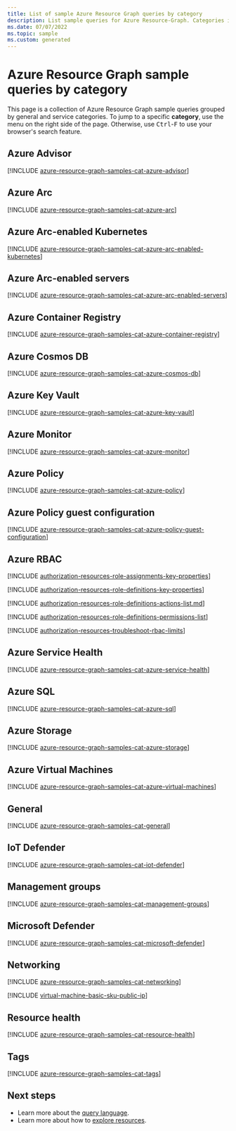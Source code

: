 ```yaml
---
title: List of sample Azure Resource Graph queries by category
description: List sample queries for Azure Resource-Graph. Categories include Tags, Azure Advisor, Key Vault, Kubernetes, Guest Configuration, and more.
ms.date: 07/07/2022
ms.topic: sample
ms.custom: generated
---
```


# Azure Resource Graph sample queries by category

This page is a collection of Azure Resource Graph sample queries grouped by general and service
categories. To jump to a specific **category**, use the menu on the right side of the page.
Otherwise, use <kbd>Ctrl</kbd>-<kbd>F</kbd> to use your browser's search feature.

## Azure Advisor

[!INCLUDE [azure-resource-graph-samples-cat-azure-advisor](../../../../includes/resource-graph/samples/bycat/azure-advisor.md)]

## Azure Arc

[!INCLUDE [azure-resource-graph-samples-cat-azure-arc](../../../../includes/resource-graph/samples/bycat/azure-arc.md)]

## Azure Arc-enabled Kubernetes

[!INCLUDE [azure-resource-graph-samples-cat-azure-arc-enabled-kubernetes](../../../../includes/resource-graph/samples/bycat/azure-arc-enabled-kubernetes.md)]

## Azure Arc-enabled servers

[!INCLUDE [azure-resource-graph-samples-cat-azure-arc-enabled-servers](../../../../includes/resource-graph/samples/bycat/azure-arc-enabled-servers.md)]

## Azure Container Registry

[!INCLUDE [azure-resource-graph-samples-cat-azure-container-registry](../../../../includes/resource-graph/samples/bycat/azure-container-registry.md)]

## Azure Cosmos DB

[!INCLUDE [azure-resource-graph-samples-cat-azure-cosmos-db](../../../../includes/resource-graph/samples/bycat/azure-cosmos-db.md)]

## Azure Key Vault

[!INCLUDE [azure-resource-graph-samples-cat-azure-key-vault](../../../../includes/resource-graph/samples/bycat/azure-key-vault.md)]

## Azure Monitor

[!INCLUDE [azure-resource-graph-samples-cat-azure-monitor](../../../../includes/resource-graph/samples/bycat/azure-monitor.md)]

## Azure Policy

[!INCLUDE [azure-resource-graph-samples-cat-azure-policy](../../../../includes/resource-graph/samples/bycat/azure-policy.md)]

## Azure Policy guest configuration

[!INCLUDE [azure-resource-graph-samples-cat-azure-policy-guest-configuration](../../../../includes/resource-graph/samples/bycat/azure-policy-guest-configuration.md)]

## Azure RBAC

[!INCLUDE [authorization-resources-role-assignments-key-properties](../../includes/resource-graph/query/authorization-resources-role-assignments-key-properties.md)]

[!INCLUDE [authorization-resources-role-definitions-key-properties](../../includes/resource-graph/query/authorization-resources-role-definitions-key-properties.md)]

[!INCLUDE [authorization-resources-role-definitions-actions-list.md](../../includes/resource-graph/query/authorization-resources-role-definitions-actions-list.md)]

[!INCLUDE [authorization-resources-role-definitions-permissions-list](../../includes/resource-graph/query/authorization-resources-role-definitions-permissions-list.md)]

[!INCLUDE [authorization-resources-troubleshoot-rbac-limits](../../includes/resource-graph/query/authorization-resources-troubleshoot-rbac-limits.md)]

## Azure Service Health

[!INCLUDE [azure-resource-graph-samples-cat-azure-service-health](../../../../includes/resource-graph/samples/bycat/azure-service-health.md)]

## Azure SQL

[!INCLUDE [azure-resource-graph-samples-cat-azure-sql](../../../../includes/resource-graph/samples/bycat/azure-sql.md)]

## Azure Storage

[!INCLUDE [azure-resource-graph-samples-cat-azure-storage](../../../../includes/resource-graph/samples/bycat/azure-storage.md)]

## Azure Virtual Machines

[!INCLUDE [azure-resource-graph-samples-cat-azure-virtual-machines](../../../../includes/resource-graph/samples/bycat/azure-virtual-machines.md)]

## General

[!INCLUDE [azure-resource-graph-samples-cat-general](../../../../includes/resource-graph/samples/bycat/general.md)]

## IoT Defender

[!INCLUDE [azure-resource-graph-samples-cat-iot-defender](../../../../includes/resource-graph/samples/bycat/iot-defender.md)]

## Management groups

[!INCLUDE [azure-resource-graph-samples-cat-management-groups](../../../../includes/resource-graph/samples/bycat/management-groups.md)]

## Microsoft Defender

[!INCLUDE [azure-resource-graph-samples-cat-microsoft-defender](../../../../includes/resource-graph/samples/bycat/microsoft-defender.md)]

## Networking

[!INCLUDE [azure-resource-graph-samples-cat-networking](../../../../includes/resource-graph/samples/bycat/networking.md)]

[!INCLUDE [virtual-machine-basic-sku-public-ip](../../includes/resource-graph/query/virtual-machine-basic-sku-public-ip.md)]

## Resource health

[!INCLUDE [azure-resource-graph-samples-cat-resource-health](../../../../includes/resource-graph/samples/bycat/resource-health.md)]

## Tags

[!INCLUDE [azure-resource-graph-samples-cat-tags](../../../../includes/resource-graph/samples/bycat/tags.md)]

## Next steps

- Learn more about the [query language](../concepts/query-language.md).
- Learn more about how to [explore resources](../concepts/explore-resources.md).
